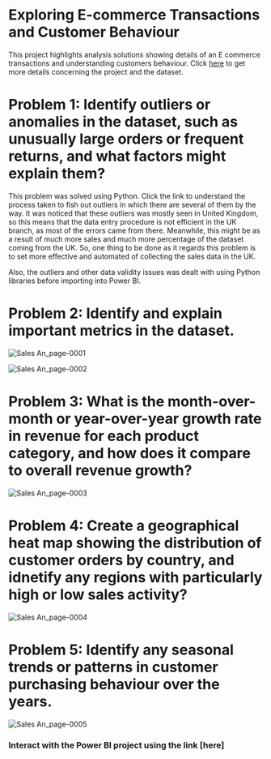 # Exploring E-commerce Transactions and Customer Behaviour 
This project highlights analysis solutions showing details of an E commerce transactions and understanding customers behaviour. 
Click [here](https://x.com/omoalhajaabiola/status/1770801858530914496?t=qFd2T4z57d6A3K_Mg7ibBg&s=08 ) to get more details concerning the project and the dataset. 

# Problem 1: Identify outliers or anomalies in the dataset, such as unusually large orders or frequent returns, and what factors might explain them? 
This problem was solved using Python. Click the link to understand the process taken to fish out outliers in which there are several of them by the way. It was noticed that these outliers was mostly seen in United Kingdom, so this means that the data entry procedure is not efficient in the UK branch, as most of the errors came from there. Meanwhile, this might be as a result of much more sales and much more percentage of the dataset coming from the UK. So, one thing to be done as it regards this problem is to set more effective and automated of collecting the sales data in the UK. 

Also, the outliers and other data validity issues was dealt with using Python libraries before importing into Power BI. 

# Problem 2: Identify and explain important metrics in the dataset.
![Sales An_page-0001](https://github.com/chrisaliyuda/Sales-Analysis/assets/102206477/446e44a3-0833-4cc9-ba38-fc665ca9dde0)

![Sales An_page-0002](https://github.com/chrisaliyuda/Sales-Analysis/assets/102206477/8ccb0e09-3275-4579-b321-ab24e9d836a3)

# Problem 3: What is the month-over-month or year-over-year growth rate in revenue for each product category, and how does it compare to overall revenue growth?
![Sales An_page-0003](https://github.com/chrisaliyuda/Sales-Analysis/assets/102206477/6f0592b0-973c-4c38-9954-dde60c6f1135)

# Problem 4: Create a geographical heat map showing the distribution of customer orders by country, and idnetify any regions with particularly high or low sales activity?
![Sales An_page-0004](https://github.com/chrisaliyuda/Sales-Analysis/assets/102206477/1cc43b19-26f0-482a-8375-b9f809213f31)

# Problem 5: Identify any seasonal trends or patterns in customer purchasing behaviour over the years.
![Sales An_page-0005](https://github.com/chrisaliyuda/Sales-Analysis/assets/102206477/eb33872d-df2f-4a6a-afc1-eedf1dea8f72)

### Interact with the Power BI project using the link [here]



